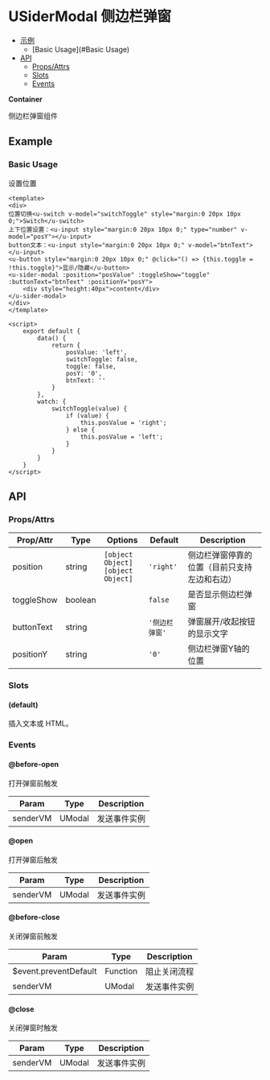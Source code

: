 <!-- 该 README.md 根据 api.yaml 和 docs/*.md 自动生成，为了方便在 GitHub 和 NPM 上查阅。如需修改，请查看源文件 -->

# USiderModal 侧边栏弹窗

- [示例](#示例)
    - [Basic Usage](#Basic Usage)
- [API]()
    - [Props/Attrs](#propsattrs)
    - [Slots](#slots)
    - [Events](#events)

**Container**

侧边栏弹窗组件

## Example
### Basic Usage

设置位置

```vue
<template>
<div>
位置切换<u-switch v-model="switchToggle" style="margin:0 20px 10px 0;">Switch</u-switch>
上下位置设置：<u-input style="margin:0 20px 10px 0;" type="number" v-model="posY"></u-input>
button文本：<u-input style="margin:0 20px 10px 0;" v-model="btnText"></u-input>
<u-button style="margin:0 20px 10px 0;" @click="() => {this.toggle = !this.toggle}">显示/隐藏</u-button>
<u-sider-modal :position="posValue" :toggleShow="toggle" :buttonText="btnText" :positionY="posY">
    <div style="height:40px">content</div>
</u-sider-modal>
</div>
</template>

<script>
    export default {
        data() {
            return {
                posValue: 'left',
                switchToggle: false,
                toggle: false,
                posY: '0',
                btnText: ''
            }
        },
        watch: {
            switchToggle(value) {
                if (value) {
                    this.posValue = 'right';
                } else {
                    this.posValue = 'left';
                }
            }
        }
    }
</script>
```


## API
### Props/Attrs

| Prop/Attr | Type | Options | Default | Description |
| --------- | ---- | ------- | ------- | ----------- |
| position | string | `[object Object]`<br/>`[object Object]` | `'right'` | 侧边栏弹窗停靠的位置（目前只支持左边和右边） |
| toggleShow | boolean |  | `false` | 是否显示侧边栏弹窗 |
| buttonText | string |  | `'侧边栏弹窗'` | 弹窗展开/收起按钮的显示文字 |
| positionY | string |  | `'0'` | 侧边栏弹窗Y轴的位置 |

### Slots

#### (default)

插入文本或 HTML。

### Events

#### @before-open

打开弹窗前触发

| Param | Type | Description |
| ----- | ---- | ----------- |
| senderVM | UModal | 发送事件实例 |

#### @open

打开弹窗后触发

| Param | Type | Description |
| ----- | ---- | ----------- |
| senderVM | UModal | 发送事件实例 |

#### @before-close

关闭弹窗前触发

| Param | Type | Description |
| ----- | ---- | ----------- |
| $event.preventDefault | Function | 阻止关闭流程 |
| senderVM | UModal | 发送事件实例 |

#### @close

关闭弹窗时触发

| Param | Type | Description |
| ----- | ---- | ----------- |
| senderVM | UModal | 发送事件实例 |

